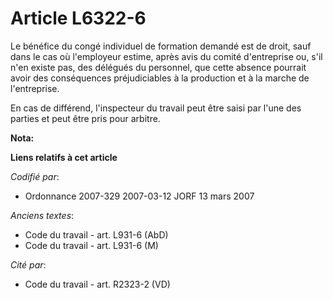 # Article L6322-6

Le bénéfice du congé individuel de formation demandé est de droit, sauf dans le cas où l'employeur estime, après avis du
comité d'entreprise ou, s'il n'en existe pas, des délégués du personnel, que cette absence pourrait avoir des conséquences
préjudiciables à la production et à la marche de l'entreprise.

En cas de différend, l'inspecteur du travail peut être saisi par l'une des parties et peut être pris pour arbitre.

**Nota:**



**Liens relatifs à cet article**

_Codifié par_:

  - Ordonnance 2007-329 2007-03-12 JORF 13 mars 2007

_Anciens textes_:

  - Code du travail - art. L931-6 (AbD)
  - Code du travail - art. L931-6 (M)

_Cité par_:

  - Code du travail - art. R2323-2 (VD)
